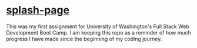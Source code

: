 # [splash-page](https://evanhosni.github.io/splash-page/)

This was my first assignment for University of Washington's Full Stack Web Development Boot Camp. I am keeping this repo as a reminder of how much progress I have made since the beginning of my coding journey.
